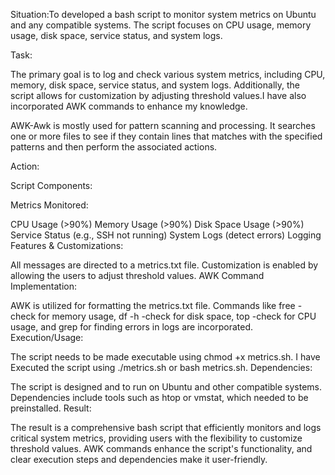 Situation:To developed a bash script to monitor system metrics on Ubuntu and any compatible systems. The script focuses on CPU usage, memory usage, disk space, service status, and system logs.

Task:

The primary goal is to log and check various system metrics, including CPU, memory, disk space, service status, and system logs. Additionally, the script allows for customization by adjusting threshold values.I have also incorporated AWK commands to enhance my knowledge.

AWK-Awk is mostly used for pattern scanning and processing. It searches one or more files to see if they contain lines that matches with the specified patterns and then perform the associated actions.

Action:

Script Components:

Metrics Monitored:

CPU Usage (>90%)
Memory Usage (>90%)
Disk Space Usage (>90%)
Service Status (e.g., SSH not running)
System Logs (detect errors)
Logging Features & Customizations:

All messages are directed to a metrics.txt file.
Customization is enabled by allowing the users to adjust threshold values.
AWK Command Implementation:

AWK is utilized for formatting the metrics.txt file.
Commands like free -check for memory usage, df -h -check for disk space, top -check for CPU usage, and grep for finding errors in logs are incorporated.
Execution/Usage:

The script needs to be made executable using chmod +x metrics.sh.
I have Executed the script using ./metrics.sh or bash metrics.sh.
Dependencies:


The script is designed and to run on Ubuntu and other compatible systems.
Dependencies include tools such as htop or vmstat, which needed to be preinstalled.
Result:

The result is a comprehensive bash script that efficiently monitors and logs critical system metrics, providing users with the flexibility to customize threshold values. AWK commands enhance the script's functionality, and clear execution steps and dependencies make it user-friendly.
